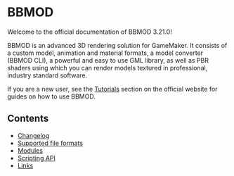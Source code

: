 # BBMOD
Welcome to the official documentation of BBMOD 3.21.0!

BBMOD is an advanced 3D rendering solution for GameMaker. It consists of a
custom model, animation and material formats, a model converter (BBMOD CLI),
a powerful and easy to use GML library, as well as PBR shaders using which you
can render models textured in professional, industry standard software.

If you are a new user, see the [Tutorials](/bbmod/tutorials) section on the
official website for guides on how to use BBMOD.

## Contents
* [Changelog](./Changelog_.html)
* [Supported file formats](./SupportedFileFormats.html)
* [Modules](./Modules.html)
* [Scripting API](./ScriptingAPI.html)
* [Links](./Links.html)
